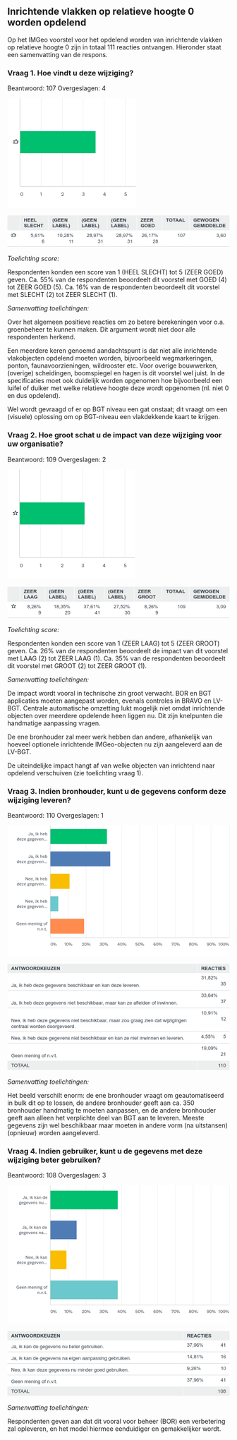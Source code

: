 ## Inrichtende vlakken op relatieve hoogte 0 worden opdelend

Op het IMGeo voorstel voor het opdelend worden van inrichtende vlakken op
relatieve hoogte 0 zijn in totaal 111 reacties ontvangen. Hieronder staat een
samenvatting van de respons.

### Vraag 1. Hoe vindt u deze wijziging?

Beantwoord: 107 Overgeslagen: 4

![chart2455326940.png](media/ea42ab1c311851a260f423026ab060b0.png)

![table2455326940.png](media/0f637d7419656c5231d4a3afedc402f6.png)

*Toelichting score:*

Respondenten konden een score van 1 (HEEL SLECHT) tot 5 (ZEER GOED) geven. Ca.
55% van de respondenten beoordeelt dit voorstel met GOED (4) tot ZEER GOED (5).
Ca. 16% van de respondenten beoordeelt dit voorstel met SLECHT (2) tot ZEER
SLECHT (1).

*Samenvatting toelichtingen:*

Over het algemeen positieve reacties om zo betere berekeningen voor o.a.
groenbeheer te kunnen maken. Dit argument wordt niet door alle respondenten
herkend.

Een meerdere keren genoemd aandachtspunt is dat niet alle inrichtende
vlakobjecten opdelend moeten worden, bijvoorbeeld wegmarkeringen, ponton,
faunavoorzieningen, wildrooster etc. Voor overige bouwwerken, (overige)
scheidingen, boomspiegel en hagen is dit voorstel wel juist. In de specificaties
moet ook duidelijk worden opgenomen hoe bijvoorbeeld een luifel of duiker met
welke relatieve hoogte deze wordt opgenomen (nl. niet 0 en dus opdelend).

Wel wordt gevraagd of er op BGT niveau een gat onstaat; dit vraagt om een
(visuele) oplossing om op BGT-niveau een vlakdekkende kaart te krijgen.

### Vraag 2. Hoe groot schat u de impact van deze wijziging voor uw organisatie?

Beantwoord: 109 Overgeslagen: 2

![chart2455328410.png](media/d449112d0200584c1c6ab27f2de52ab1.png)

![table2455328410.png](media/a6b04ad4a47decfe469f96a987fcb494.png)

*Toelichting score:*

Respondenten konden een score van 1 (ZEER LAAG) tot 5 (ZEER GROOT) geven. Ca.
26% van de respondenten beoordeelt de impact van dit voorstel met LAAG (2) tot
ZEER LAAG (1). Ca. 35% van de respondenten beoordeelt dit voorstel met GROOT (2)
tot ZEER GROOT (1).

*Samenvatting toelichtingen:*

De impact wordt vooral in technische zin groot verwacht. BOR en BGT applicaties
moeten aangepast worden, evenals controles in BRAVO en LV-BGT. Centrale
automatische omzetting lukt mogelijk niet omdat inrichtende objecten over
meerdere opdelende heen liggen nu. Dit zijn knelpunten die handmatige aanpassing
vragen.

De ene bronhouder zal meer werk hebben dan andere, afhankelijk van hoeveel
optionele inrichtende IMGeo-objecten nu zijn aangeleverd aan de LV-BGT.

De uiteindelijke impact hangt af van welke objecten van inrichtend naar opdelend
verschuiven (zie toelichting vraag 1).

### Vraag 3. Indien bronhouder, kunt u de gegevens conform deze wijziging leveren?

Beantwoord: 110 Overgeslagen: 1

![chart2455331040.png](media/ed5ac04a82d7be9a2b3b5f1c21abdf9e.png)

![table2455331040.png](media/4a513b3ed2d94b3afbb58d65c546fdb3.png)

*Samenvatting toelichtingen:*

Het beeld verschilt enorm: de ene bronhouder vraagt om geautomatiseerd in bulk
dit op te lossen, de andere bronhouder geeft aan ca. 350 bronhouder handmatig te
moeten aanpassen, en de andere bronhouder geeft aan alleen het verplichte deel
van BGT aan te leveren. Meeste gegevens zijn wel beschikbaar maar moeten in
andere vorm (na uitstansen) (opnieuw) worden aangeleverd.

### Vraag 4. Indien gebruiker, kunt u de gegevens met deze wijziging beter gebruiken?

Beantwoord: 108 Overgeslagen: 3

![chart2455335450.png](media/0c4649a57612395d43aa649e6a781457.png)

![table2455335450.png](media/56c1e1c61336d1bce3920998926cc9ba.png)

*Samenvatting toelichtingen:*

Respondenten geven aan dat dit vooral voor beheer (BOR) een verbetering zal
opleveren, en het model hiermee eenduidiger en gemakkelijker wordt.
